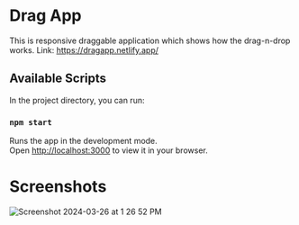 # Drag App

This is responsive draggable application which shows how the drag-n-drop works. 
Link: https://dragapp.netlify.app/

## Available Scripts

In the project directory, you can run:

### `npm start`

Runs the app in the development mode.\
Open [http://localhost:3000](http://localhost:3000) to view it in your browser.

# Screenshots

![Screenshot 2024-03-26 at 1 26 52 PM](https://github.com/Abhiiitkgp1001/taskFrontend/assets/57311851/f0c38f34-02e7-4c2a-902a-426837acc470)
